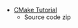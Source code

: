* [CMake Tutorial](https://cmake.org/cmake/help/latest/guide/tutorial/index.html)
  - Source code zip
